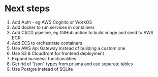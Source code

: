 # Next steps

1. Add Auth - eg AWS Cognito or WorkOS
2. Add docker to run services in containers
3. Add CI/CD pipeline, eg GitHub action to build image and send to AWS ECR
4. Add ECS to orchestrate containers
5. Use AWS Api Gateway instead of building a custom one
6. Use S3 & Cloudfront for frontend deployment
7. Expand business functionalities
8. Get rid of "json" types from prisma and use separate tables
9. Use Postgre instead of SQLite
